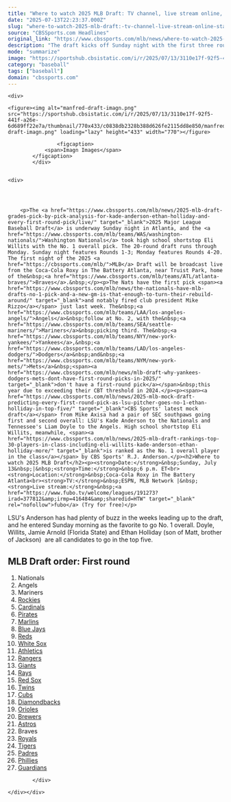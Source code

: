 ```yaml
---
title: "Where to watch 2025 MLB Draft: TV channel, live stream online, start time, odds, draft order"
date: "2025-07-13T22:23:37.000Z"
slug: "where-to-watch-2025-mlb-draft:-tv-channel-live-stream-online-start-time-odds-draft-order"
source: "CBSSports.com Headlines"
original_link: "https://www.cbssports.com/mlb/news/where-to-watch-2025-mlb-draft-tv-channel-live-stream-online-start-time-odds-draft-order/"
description: "The draft kicks off Sunday night with the first three rounds at Truist Park"
mode: "summarize"
image: "https://sportshub.cbsistatic.com/i/r/2025/07/13/3110e17f-92f5-441f-a26e-6d689ff22e7a/thumbnail/1200x675/f31b5e25cf567000b9f9fd7f5ce24f3c/manfred-draft-imagn.png"
category: "baseball"
tags: ["baseball"]
domain: "cbssports.com"
---
```

<div id="readability-page-1" class="page"><div id="Article-body">
        
    
        
                
    <div>
                            
    <figure><img alt="manfred-draft-imagn.png" src="https://sportshub.cbsistatic.com/i/r/2025/07/13/3110e17f-92f5-441f-a26e-6d689ff22e7a/thumbnail/770x433/c0838db2328b388d626fe2115dd8e850/manfred-draft-imagn.png" loading="lazy" height="433" width="770"></figure>
        
                    <figcaption>
                <span>Imagn Images</span>
            </figcaption>
            </div>

    
    <div>
        
        
                            
                
        <p>The <a href="https://www.cbssports.com/mlb/news/2025-mlb-draft-grades-pick-by-pick-analysis-for-kade-anderson-ethan-holliday-and-every-first-round-pick/live/" target="_blank">2025 Major League Baseball Draft</a> is underway Sunday night in Atlanta, and the <a href="https://www.cbssports.com/mlb/teams/WAS/washington-nationals/">Washington Nationals</a> took high school shortstop Eli Willits with the No. 1 overall pick. The 20-round draft runs through Monday. Sunday night features Rounds 1-3; Monday features Rounds 4-20. The first night of the 2025 <a href="https://cbssports.com/mlb/">MLB</a> Draft will be broadcast live from the Coca-Cola Roxy in The Battery Atlanta, near Truist Park, home of the&nbsp;<a href="https://www.cbssports.com/mlb/teams/ATL/atlanta-braves/">Braves</a>.&nbsp;</p><p>The Nats have the first pick <span><a href="https://www.cbssports.com/mlb/news/the-nationals-have-mlb-drafts-no-1-pick-and-a-new-gm-is-that-enough-to-turn-their-rebuild-around/" target="_blank">and notably fired club president Mike Rizzo</a></span> just last week. The&nbsp;<a href="https://www.cbssports.com/mlb/teams/LAA/los-angeles-angels/">Angels</a>&nbsp;follow at No. 2, with the&nbsp;<a href="https://www.cbssports.com/mlb/teams/SEA/seattle-mariners/">Mariners</a>&nbsp;picking third. The&nbsp;<a href="https://www.cbssports.com/mlb/teams/NYY/new-york-yankees/">Yankees</a>,&nbsp;<a href="https://www.cbssports.com/mlb/teams/LAD/los-angeles-dodgers/">Dodgers</a>&nbsp;and&nbsp;<a href="https://www.cbssports.com/mlb/teams/NYM/new-york-mets/">Mets</a>&nbsp;<span><a href="https://www.cbssports.com/mlb/news/mlb-draft-why-yankees-dodgers-mets-dont-have-first-round-picks-in-2025/" target="_blank">don't have a first-round pick</a></span>&nbsp;this year due to exceeding their CBT threshold in 2024.</p><p><span><a href="https://www.cbssports.com/mlb/news/2025-mlb-mock-draft-predicting-every-first-round-pick-as-lsu-pitcher-goes-no-1-ethan-holliday-in-top-five/" target="_blank">CBS Sports' latest mock draft</a></span> from Mike Axisa had a pair of SEC southpaws going first and second overall: LSU's Kade Anderson to the Nationals and Tennessee's Liam Doyle to the Angels. High school shortstop Eli Willits, meanwhile, <span><a href="https://www.cbssports.com/mlb/news/2025-mlb-draft-rankings-top-30-players-in-class-including-eli-willits-kade-anderson-ethan-holliday-more/" target="_blank">is ranked as the No. 1 overall player in the class</a></span> by CBS Sports' R.J. Anderson.</p><h2>Where to watch 2025 MLB Draft</h2><p><strong>Date:</strong>&nbsp;Sunday, July 13&nbsp;|&nbsp;<strong>Time:</strong>&nbsp;6 p.m. ET<br><strong>Location:</strong>&nbsp;Coca-Cola Roxy in The Battery Atlanta<br><strong>TV:</strong>&nbsp;ESPN, MLB Network |&nbsp;<strong>Live stream:</strong>&nbsp;<a href="https://www.fubo.tv/welcome/leagues/191273?irad=377812&amp;irmp=416484&amp;sharedid=HTW" target="_blank" rel="nofollow">fubo</a> (Try for free)</p>
        

<p>LSU's Anderson has had plenty of buzz in the weeks leading up to the draft, and he entered Sunday morning as the favorite to go No. 1 overall. Doyle, Willits, Jamie Arnold (Florida State) and Ethan Holliday (son of Matt, brother of Jackson)&nbsp; are all candidates to go in the top five.</p><h2>MLB Draft order: First round</h2><ol><li>Nationals</li><li>Angels</li><li>Mariners</li><li><a href="https://www.cbssports.com/mlb/teams/COL/colorado-rockies/">Rockies</a></li><li><a href="https://www.cbssports.com/mlb/teams/STL/st-louis-cardinals/">Cardinals</a></li><li><a href="https://www.cbssports.com/mlb/teams/PIT/pittsburgh-pirates/">Pirates</a></li><li><a href="https://www.cbssports.com/mlb/teams/MIA/miami-marlins/">Marlins</a></li><li><a href="https://www.cbssports.com/mlb/teams/TOR/toronto-blue-jays/">Blue Jays</a></li><li><a href="https://www.cbssports.com/mlb/teams/CIN/cincinnati-reds/">Reds</a></li><li><a href="https://www.cbssports.com/mlb/teams/CHW/chicago-white-sox/">White Sox</a></li><li><a href="https://www.cbssports.com/mlb/teams/ATH/athletics/">Athletics</a></li><li><a href="https://www.cbssports.com/mlb/teams/TEX/texas-rangers/">Rangers</a></li><li><a href="https://www.cbssports.com/mlb/teams/SF/san-francisco-giants/">Giants</a></li><li><a href="https://www.cbssports.com/mlb/teams/TB/tampa-bay-rays/">Rays</a></li><li><a href="https://www.cbssports.com/mlb/teams/BOS/boston-red-sox/">Red Sox</a></li><li><a href="https://www.cbssports.com/mlb/teams/MIN/minnesota-twins/">Twins</a></li><li><a href="https://www.cbssports.com/mlb/teams/CHC/chicago-cubs/">Cubs</a></li><li><a href="https://www.cbssports.com/mlb/teams/ARI/arizona-diamondbacks/">Diamondbacks</a></li><li><a href="https://www.cbssports.com/mlb/teams/BAL/baltimore-orioles/">Orioles</a></li><li><a href="https://www.cbssports.com/mlb/teams/MIL/milwaukee-brewers/">Brewers</a></li><li><a href="https://www.cbssports.com/mlb/teams/HOU/houston-astros/">Astros</a></li><li>Braves</li><li><a href="https://www.cbssports.com/mlb/teams/KC/kansas-city-royals/">Royals</a></li><li><a href="https://www.cbssports.com/mlb/teams/DET/detroit-tigers/">Tigers</a></li><li><a href="https://www.cbssports.com/mlb/teams/SD/san-diego-padres/">Padres</a></li><li><a href="https://www.cbssports.com/mlb/teams/PHI/philadelphia-phillies/">Phillies</a></li><li><a href="https://www.cbssports.com/mlb/teams/CLE/cleveland-guardians/">Guardians</a></li></ol>


        
            </div>

    </div></div>